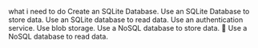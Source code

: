 what i need to do 
Create an SQLite Database. 
Use an SQLite Database to store data. 
Use an SQLite database to read data. 
Use an authentication service. 
Use blob storage. 
Use a NoSQL database to store data. 
 
Use a NoSQL database to read data.
